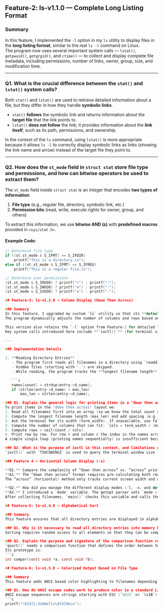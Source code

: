 ## Feature-2: ls-v1.1.0 — Complete Long Listing Format

### Summary
In this feature, I implemented the `-l` option in my `ls` utility to display files in the **long listing format**, similar to the real `ls -l` command on Linux.  
The program now uses several important system calls — `lstat()`, `getpwuid()`, `getgrgid()`, and `ctime()` — to collect and display complete file metadata, including permissions, number of links, owner, group, size, and modification time.

---

### Q1. What is the crucial difference between the `stat()` and `lstat()` system calls?  
Both `stat()` and `lstat()` are used to retrieve detailed information about a file, but they differ in how they handle **symbolic links**.

- `stat()` **follows** the symbolic link and returns information about the **target file** that the link points to.  
- `lstat()` **does not follow** the link; it provides information about the **link itself**, such as its path, permissions, and ownership.

In the context of the `ls` command, using `lstat()` is more appropriate because it allows `ls -l` to correctly display symbolic links as links (showing the link name and arrow) instead of the target file they point to.

---

### Q2. How does the `st_mode` field in `struct stat` store file type and permissions, and how can bitwise operators be used to extract them?  
The `st_mode` field inside `struct stat` is an integer that encodes **two types of information**:
1. **File type** (e.g., regular file, directory, symbolic link, etc.)
2. **Permission bits** (read, write, execute rights for owner, group, and others)

To extract this information, we use **bitwise AND (`&`)** with **predefined macros** provided in `<sys/stat.h>`.

#### Example Code:
```c
// Determine file type
if ((st.st_mode & S_IFMT) == S_IFDIR)
    printf("This is a directory.\n");
else if ((st.st_mode & S_IFMT) == S_IFREG)
    printf("This is a regular file.\n");

// Determine user permissions
(st.st_mode & S_IRUSR) ? printf("r") : printf("-");
(st.st_mode & S_IWUSR) ? printf("w") : printf("-");
(st.st_mode & S_IXUSR) ? printf("x") : printf("-");

## Feature-3: ls-v1.2.0 — Column Display (Down Then Across)

### Summary
In this feature, I upgraded my custom `ls` utility so that its **default behavior** (when used without any options) now prints files in **multiple columns**, formatted *“down then across.”*  
The program dynamically adjusts the number of columns and rows based on the **terminal width** and **length of the longest filename**, producing an output that closely resembles the default `ls` command in Linux.

This version also retains the `-l` option from Feature-2 for detailed listings.  
Key system calls introduced here include **`ioctl()`** (for terminal size detection) and dynamic memory allocation functions (`malloc`, `realloc`, and `free`).

---

### Implementation Details

1. **Reading Directory Entries**
   - The program first reads all filenames in a directory using `readdir()` and stores them in a dynamically allocated array of strings.  
   - Hidden files (starting with '.') are skipped.  
   - While reading, the program tracks the **longest filename length** (`max_len`) to help determine column widths later.

   ```c
   names[count] = strdup(entry->d_name);
   if (strlen(entry->d_name) > max_len)
       max_len = strlen(entry->d_name);

### Q1. Explain the general logic for printing items in a "down then across" columnar format.
To print items in the "down then across" layout we:
1. Read all filenames first into an array (so we know the total count and the longest filename).
2. Compute the longest filename length (max_len) and add spacing (e.g., 2).
3. Ask the terminal for its width (term_width). If unavailable, use fallback (80).
4. Compute the number of columns that can fit: `cols = term_width / (max_len + spacing)`. Ensure cols >= 1.
5. Compute rows = ceil(count / cols).
6. Print row by row. For row r and column c the index in the names array is `idx = c * rows + r`. If `idx < count` print `names[idx]` padded to column width.
A simple single loop (printing names sequentially) is insufficient because it prints left-to-right, top-to-bottom sequentially and cannot produce the vertical-first ordering required by "down then across".

### Q2. What is the purpose of ioctl in this context, and limitations of fixed-width fallback?
`ioctl()` with `TIOCGWINSZ` is used to query the terminal window size (columns and rows). Knowing the terminal width allows the program to dynamically calculate how many columns will fit and adapt the layout to the user's current terminal size. If only a fixed-width fallback (e.g., 80) is used, the program will not adapt when the user resizes the terminal; output may either wrap unexpectedly on small windows or waste space on large ones, reducing usability and not matching the behavior of the standard `ls`.

### Feature 4 — Horizontal Column Display (-x)

**Q1.** Compare the complexity of “down then across” vs. “across” printing logic.  
**A1.** The “down then across” format requires pre-calculating both rows and columns and indexing into the filename array using computed offsets, which is more complex.  
The “across” (horizontal) method only tracks current screen width and wraps when needed, requiring minimal pre-calculation.

**Q2.** How did you manage the different display modes (-l, -x, and default)?  
**A2.** I introduced a `mode` variable. The getopt parser sets `mode = 1` for `-l`, `mode = 2` for `-x`, and `mode = 0` for default.  
After collecting filenames, `main()` checks this variable and calls the appropriate display function, keeping logic clear and modular.

## Feature-5: ls-v1.4.0 — Alphabetical Sort

### Summary
This feature ensures that all directory entries are displayed in alphabetical order by default. The program already collected directory entries in memory; we integrated `qsort()` with a comparison function that compares filenames using `strcmp()` to implement sorting.

### Q1. Why is it necessary to read all directory entries into memory before you can sort them?
Sorting requires random access to all elements so that they can be compared and swapped. To accomplish this, we must first load all directory entries into a dynamic array. For very large directories with millions of files, this could consume a lot of memory or slow performance because all data must fit into RAM before sorting.

### Q2. Explain the purpose and signature of the comparison function required by qsort().
`qsort()` needs a comparison function that defines the order between two elements.  
Its prototype is:
```c
int compar(const void *a, const void *b);

## Feature-6: ls-v1.5.0 — Colorized Output Based on File Type

### Summary
This feature adds ANSI-based color highlighting to filenames depending on file type (directory, executable, archives, symbolic links, special files). The program uses `lstat()`/`stat()` to get `st_mode` and then applies ANSI sequences to print colored names.

### Q1. How do ANSI escape codes work to produce color in a standard Linux terminal? Show the specific code sequence for printing text in green.
ANSI escape sequences are strings starting with ESC (`\033` or `\x1B`) followed by `[` and parameters ending with `m` to set text attributes. Example for bright green:
```c
printf("\033[1;32mHello\033[0m\n");
